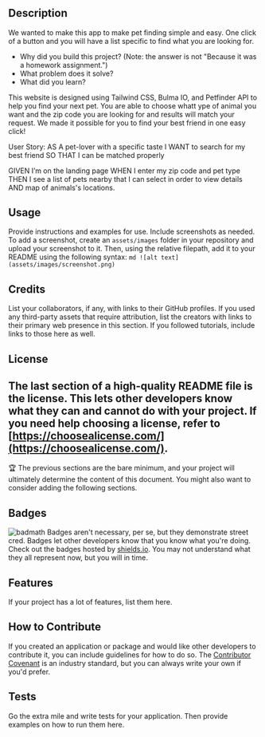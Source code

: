 # <Find Your Forever Friend>

## Description

We wanted to make this app to make pet finding simple and easy. One click of a button and you will have a list specific to find what you are looking for.

- Why did you build this project? (Note: the answer is not "Because it was a homework assignment.")
- What problem does it solve?
- What did you learn?

This website is designed using Tailwind CSS, Bulma IO, and Petfinder API to help you find your next pet. You are able to choose whatt ype of animal you want and the zip code you are looking for and results will match your request. We made it possible for you to find your best friend in one easy click!

User Story:
AS A pet-lover with a specific taste
I WANT to search for my best friend
SO THAT I can be matched properly

GIVEN I’m on the landing page WHEN I enter my zip code and pet type THEN I see a list of pets nearby that I can select in order to view details AND map of animals's locations.


## Usage

Provide instructions and examples for use. Include screenshots as needed.
To add a screenshot, create an `assets/images` folder in your repository and upload your screenshot to it. Then, using the relative filepath, add it to your README using the following syntax:
`md ![alt text](assets/images/screenshot.png) `

## Credits

List your collaborators, if any, with links to their GitHub profiles.
If you used any third-party assets that require attribution, list the creators with links to their primary web presence in this section.
If you followed tutorials, include links to those here as well.

## License

## The last section of a high-quality README file is the license. This lets other developers know what they can and cannot do with your project. If you need help choosing a license, refer to [https://choosealicense.com/](https://choosealicense.com/).

🏆 The previous sections are the bare minimum, and your project will ultimately determine the content of this document. You might also want to consider adding the following sections.

## Badges

![badmath](https://img.shields.io/github/languages/top/nielsenjared/badmath)
Badges aren't necessary, per se, but they demonstrate street cred. Badges let other developers know that you know what you're doing. Check out the badges hosted by [shields.io](https://shields.io/). You may not understand what they all represent now, but you will in time.

## Features

If your project has a lot of features, list them here.

## How to Contribute

If you created an application or package and would like other developers to contribute it, you can include guidelines for how to do so. The [Contributor Covenant](https://www.contributor-covenant.org/) is an industry standard, but you can always write your own if you'd prefer.

## Tests

Go the extra mile and write tests for your application. Then provide examples on how to run them here.
